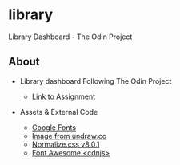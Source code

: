 # library

Library Dashboard - The Odin Project

## About

- Library dashboard Following The Odin Project

  - [Link to Assignment](https://www.theodinproject.com/lessons/node-path-javascript-library)

- Assets & External Code

  - [Google Fonts](https://fonts.google.com/)
  - [Image from undraw.co](https://undraw.co/)
  - [Normalize.css v8.0.1](https://necolas.github.io/normalize.css/)
  - [Font Awesome \<cdnjs\>](https://cdnjs.com/libraries/font-awesome)